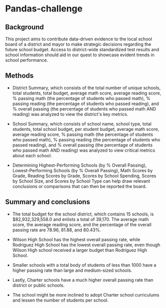 # Pandas-challenge

## Background

This project aims to contribute data-driven evidence to the local school board of a district and mayor to make strategic decisions regarding the future school budget. Access to district-wide standardized test results and school information should aid in our quest to showcase evident trends in school performance. 

## Methods

* District Summary, which consists of the total number of unique schools, total students, total budget, average math score, average reading score, % passing math (the percentage of students who passed math), % passing reading (the percentage of students who passed reading), and % overall passing (the percentage of students who passed math AND reading) was analyzed to view the district's key metrics. 

* School Summary, which consists of school name, school type, total students, total school budget, per student budget, average math score, average reading score, % passing math (the percentage of students who passed math), % passing reading (the percentage of students who passed reading), and % overall passing (the percentage of students who passed math AND reading) was analyzed to view critical metrics about each school. 

* Determining Highest-Performing Schools (by % Overall Passing), Lowest-Performing Schools (by % Overall Passing), Math Scores by Grade, Reading Scores by Grade, Scores by School Spending, Scores by School Size, and Scores by School Type can help draw relevant conclusions or comparisons that can then be reported the board. 

## Summary and conclusions 

- The total budget for the school district, which contains 15 schools, is $82,932,329,558.0 and enlists a total of 39,170. The average math score, the average reading score, and the percentage of the overall passing rate are 78.96, 81.88, and 80.43%. 

- Wilson High School has the highest overall passing rate, while Rodriguez High School has the lowest overall passing rate, even though Wilson High school received a larger budget than Rodriguez High School. 

- Smaller schools with a total body of students of less than 1000 have a higher passing rate than large and medium-sized schools. 

- Lastly, Charter schools have a much higher overall passing rate than district or public schools. 

- The school might be more inclined to adopt Charter school curriculums and lessen the number of students per school. 

